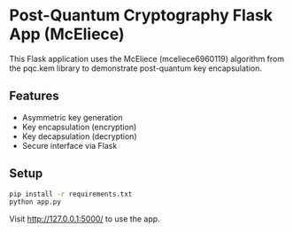 # Post-Quantum Cryptography Flask App (McEliece)

This Flask application uses the McEliece (mceliece6960119) algorithm from the pqc.kem library to demonstrate post-quantum key encapsulation.

## Features

- Asymmetric key generation
- Key encapsulation (encryption)
- Key decapsulation (decryption)
- Secure interface via Flask

## Setup

```bash
pip install -r requirements.txt
python app.py
```

Visit http://127.0.0.1:5000/ to use the app.
